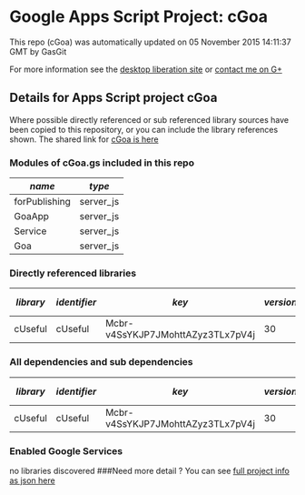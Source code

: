 # Google Apps Script Project: cGoa
This repo (cGoa) was automatically updated on 05 November 2015 14:11:37 GMT by GasGit

For more information see the [desktop liberation site](http://ramblings.mcpher.com/Home/excelquirks/drivesdk/gettinggithubready "desktop liberation") or [contact me on G+](https://plus.google.com/+BruceMcpherson "Bruce McPherson - GDE")
## Details for Apps Script project cGoa
Where possible directly referenced or sub referenced library sources have been copied to this repository, or you can include the library references shown. 
The shared link for [cGoa is here](https://script.google.com/d/1v_l4xN3ICa0lAW315NQEzAHPSoNiFdWHsMEwj2qA5t9cgZ5VWci2Qxv2/edit?usp=sharing "open in the GAS IDE")

### Modules of cGoa.gs included in this repo
*name*|*type*
--- | --- 
forPublishing| server_js
GoaApp| server_js
Service| server_js
Goa| server_js
### Directly referenced libraries
*library*|*identifier*|*key*|*version*|*dev mode*|*source*|
--- | --- | --- | --- | --- | --- 
cUseful| cUseful|Mcbr-v4SsYKJP7JMohttAZyz3TLx7pV4j|30|no|[here](libraries/cUseful "library source")
### All dependencies and sub dependencies
*library*|*identifier*|*key*|*version*|*dev mode*|*source*|
--- | --- | --- | --- | --- | --- 
cUseful| cUseful|Mcbr-v4SsYKJP7JMohttAZyz3TLx7pV4j|30|no|[here](libraries/cUseful "library source")
### Enabled Google Services
no libraries discovered
###Need more detail ?
You can see [full project info as json here](info.json)
